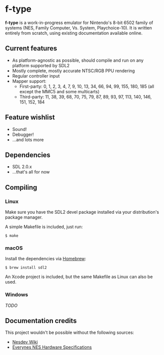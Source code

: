 # f-type

**f-type** is a work-in-progress emulator for Nintendo's 8-bit 6502 family of systems (NES, Family Computer, Vs. System, Playchoice-10). It is written entirely from scratch, using existing documentation available online.

## Current features
* As platform-agnostic as possible, should compile and run on any platform supported by SDL2
* Mostly complete, mostly accurate NTSC/RGB PPU rendering
* Regular controller input
* Mapper support:
    * First-party: 0, 1, 2, 3, 4, 7, 9, 10, 13, 34, 66, 94, 99, 155, 180, 185 (all except the MMC5 and some multicarts)
    * Third-party: 11, 38, 39, 68, 70, 75, 79, 87, 89, 93, 97, 113, 140, 146, 151, 152, 184

## Feature wishlist
* Sound!
* Debugger!
* ...and lots more

## Dependencies
* SDL 2.0.x
* ...that's all for now

## Compiling

### Linux

Make sure you have the SDL2 devel package installed via your distribution's package manager.

A simple Makefile is included, just run:

    $ make

### macOS

Install the dependencies via [Homebrew](https://brew.sh):

    $ brew install sdl2

An Xcode project is included, but the same Makefile as Linux can also be used.

### Windows
*TODO*

## Documentation credits
This project wouldn't be possible without the following sources:
* [Nesdev Wiki](http://wiki.nesdev.com/w/index.php/Nesdev_Wiki)
* [Everynes NES Hardware Specifications](http://problemkaputt.de/everynes.htm)
